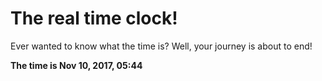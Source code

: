 # The real time clock!

Ever wanted to know what the time is? Well, your journey is about to end!

**The time is Nov 10, 2017, 05:44**